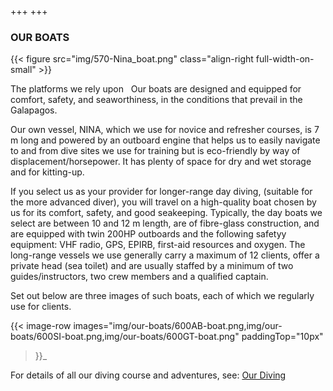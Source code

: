 +++
+++

### OUR BOATS

{{< figure src="img/570-Nina_boat.png" class="align-right full-width-on-small" >}}

<span class="strapline">The platforms we rely upon </span>
 
Our boats are designed and equipped for comfort, safety, and seaworthiness, in the conditions that prevail in the Galapagos. 

Our own vessel, NINA, which we use for novice and refresher courses, is 7 m long and powered by an outboard engine that helps us to easily navigate to and from dive sites we use for training but is eco-friendly by way of displacement/horsepower.   It has plenty of space for dry and wet storage and for kitting-up.

If you select us as your provider for longer-range day diving, (suitable for the more advanced diver), you will travel on a high-quality boat chosen by us for its comfort, safety, and good seakeeping.  Typically, the day boats we select are between 10 and 12 m length, are of fibre-glass construction, and are equipped with twin 200HP outboards and the following safetyy equipment: VHF radio, GPS, EPIRB, first-aid resources and oxygen.  The long-range vessels we use generally carry a maximum of 12 clients, offer a private head (sea toilet) and are usually staffed by a minimum of two guides/instructors, two crew members and a qualified captain.  

Set out below are three images of such boats, each of which we regularly use for clients.

{{< 
image-row 
images="img/our-boats/600AB-boat.png,img/our-boats/600SI-boat.png,img/our-boats/600GT-boat.png"
paddingTop="10px" 
>}}_

For details of all our diving course and adventures, see: [Our Diving](/our-diving/our-diving)